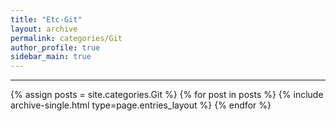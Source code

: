 ```yaml
---
title: "Etc-Git"
layout: archive
permalink: categories/Git
author_profile: true
sidebar_main: true
---
```


<!-- 공백이 포함되어 있는 카테고리 이름의 경우 site.categories['a b c'] 이런식으로! -->

***

{% assign posts = site.categories.Git %}
{% for post in posts %} {% include archive-single.html type=page.entries_layout %} {% endfor %}

